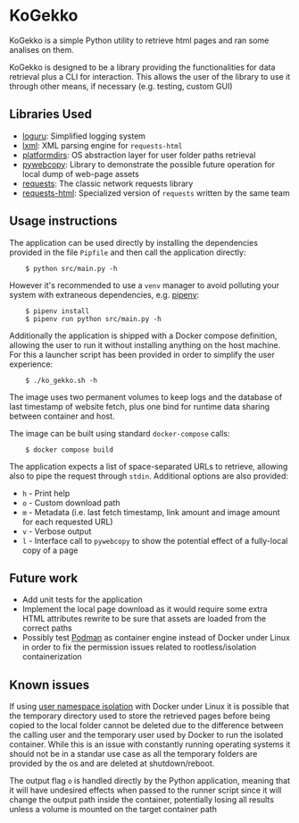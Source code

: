 # KoGekko
KoGekko is a simple Python utility to retrieve html pages and ran some analises on them.

KoGekko is designed to be a library providing the functionalities for data retrieval plus
a CLI for interaction. This allows the user of the library to use it through other means,
if necessary (e.g. testing, custom GUI)

## Libraries Used

- [loguru][3]: Simplified logging system
- [lxml][4]: XML parsing engine for `requests-html`
- [platformdirs][5]: OS abstraction layer for user folder paths retrieval
- [pywebcopy][6]: Library to demonstrate the possible future operation for local dump of web-page assets
- [requests][7]: The classic network requests library
- [requests-html][8]: Specialized version of `requests` written by the same team

## Usage instructions

The application can be used directly by installing the dependencies provided in the file `Pipfile` and
then call the application directly:

```shell
    $ python src/main.py -h
```

However it's recommended to use a `venv` manager to avoid polluting your system with extraneous dependencies,
e.g. [pipenv][9]:

```shell
    $ pipenv install
    $ pipenv run python src/main.py -h
```

Additionally the application is shipped with a Docker compose definition, allowing the user to run it
without installing anything on the host machine. For this a launcher script has been provided in order to
simplify the user experience:

```shell
    $ ./ko_gekko.sh -h
```

The image uses two permanent volumes to keep logs and the database of last timestamp of website fetch, plus
one bind for runtime data sharing between container and host.

The image can be built using standard `docker-compose` calls:

```shell
    $ docker compose build
```

The application expects a list of space-separated URLs to retrieve, allowing also to pipe the request through
`stdin`. Additional options are also provided:

- `h` - Print help
- `o` - Custom download path
- `m` - Metadata (i.e. last fetch timestamp, link amount and image amount for each requested URL)
- `v` - Verbose output
- `l` - Interface call to `pywebcopy` to show the potential effect of a fully-local copy of a page

## Future work

- Add unit tests for the application
- Implement the local page download as it would require some extra HTML attributes rewrite to be sure that
    assets are loaded from the correct paths
- Possibly test [Podman][1] as container engine instead of Docker under Linux in order to fix the permission
    issues related to rootless/isolation containerization

## Known issues

If using [user namespace isolation][2] with Docker under Linux it is possible that the temporary directory used
to store the retrieved pages before being copied to the local folder cannot be deleted due to the difference
between the calling user and the temporary user used by Docker to run the isolated container. While this is an
issue with constantly running operating systems it should not be in a standar use case as all the temporary
folders are provided by the os and are deleted at shutdown/reboot.

The output flag `o` is handled directly by the Python application, meaning that it will have undesired effects
when passed to the runner script since it will change the output path inside the container, potentially losing
all results unless a volume is mounted on the target container path

[1]: https://podman.io/
[2]: https://docs.docker.com/engine/security/userns-remap/
[3]: https://github.com/Delgan/loguru
[4]: https://lxml.de/
[5]: https://github.com/platformdirs/platformdirs
[6]: https://github.com/rajatomar788/pywebcopy/
[7]: https://github.com/psf/requests
[8]: https://github.com/psf/requests-html
[9]: https://github.com/pypa/pipenv
